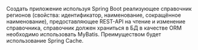 Создать приложение используя Spring Boot 
реализующее справочник регионов
(свойства: идентификатор, наименование, 
сокращённое наименование), 
предоставляющее REST-API на чтение и изменение справочника,
справочник должен храниться в БД в качестве ORM 
необходимо использовать MyBatis.
Преимуществом будет использование Spring Cache.
